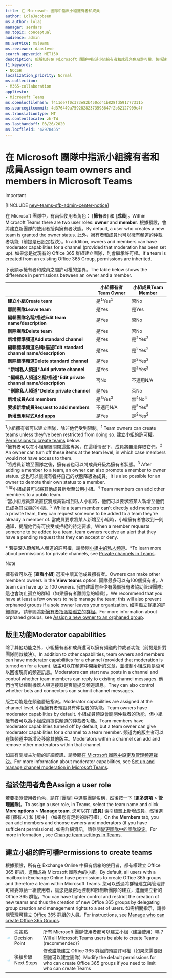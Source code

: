 ```yaml
---
title: 在 Microsoft 團隊中指派小組擁有者和成員
author: LolaJacobsen
ms.author: lolaj
manager: serdars
ms.topic: conceptual
audience: admin
ms.service: msteams
ms.reviewer: dansteve
search.appverid: MET150
description: 瞭解如何在 Microsoft 團隊中指派小組擁有者和成員角色及許可權，包括建立小組的許可權。
f1.keywords:
- NOCSH
localization_priority: Normal
ms.collection:
- M365-collaboration
appliesto:
- Microsoft Teams
ms.openlocfilehash: f411de7f0c373e82b450cd41b828fd591777311b
ms.sourcegitcommit: 4d376449a75928282373598647f2b82127909c4f
ms.translationtype: MT
ms.contentlocale: zh-TW
ms.lasthandoff: 03/26/2020
ms.locfileid: "42978455"
---
```

<a name="assign-team-owners-and-members-in-microsoft-teams"></a><span data-ttu-id="67873-103">在 Microsoft 團隊中指派小組擁有者和成員</span><span class="sxs-lookup"><span data-stu-id="67873-103">Assign team owners and members in Microsoft Teams</span></span>
=================================================

> [!IMPORTANT]
> [!INCLUDE [new-teams-sfb-admin-center-notice](includes/new-teams-sfb-admin-center-notice.md)]

<span data-ttu-id="67873-104">在 Microsoft 團隊中，有兩個使用者角色： [**擁有**者] 和 [**成員**]。</span><span class="sxs-lookup"><span data-stu-id="67873-104">Within Microsoft Teams there are two user roles: **owner** and **member**.</span></span> <span data-ttu-id="67873-105">根據預設，會將建立新團隊的使用者授與擁有者狀態。</span><span class="sxs-lookup"><span data-stu-id="67873-105">By default, a user who creates a new team is granted the owner status.</span></span> <span data-ttu-id="67873-106">此外，擁有者和成員也可以擁有頻道的仲裁者功能（前提是已設定裁決）。</span><span class="sxs-lookup"><span data-stu-id="67873-106">In addition, owners and members can have moderator capabilities for a channel (provided that moderation has been set up).</span></span> <span data-ttu-id="67873-107">如果您是從現有的 Office 365 群組建立團隊，則會繼承許可權。</span><span class="sxs-lookup"><span data-stu-id="67873-107">If a team is created from an existing Office 365 Group, permissions are inherited.</span></span>

<span data-ttu-id="67873-108">下表顯示擁有者和成員之間許可權的差異。</span><span class="sxs-lookup"><span data-stu-id="67873-108">The table below shows the difference in permissions between an owner and a member.</span></span>


|                                   | <span data-ttu-id="67873-109">小組擁有者</span><span class="sxs-lookup"><span data-stu-id="67873-109">Team Owner</span></span> | <span data-ttu-id="67873-110">小組成員</span><span class="sxs-lookup"><span data-stu-id="67873-110">Team Member</span></span> |
|-----------------------------------|------------|-------------|
|          <span data-ttu-id="67873-111">**建立小組**</span><span class="sxs-lookup"><span data-stu-id="67873-111">**Create team**</span></span>          |    <span data-ttu-id="67873-112">是<sup>1</sup></span><span class="sxs-lookup"><span data-stu-id="67873-112">Yes<sup>1</sup></span></span>     |     <span data-ttu-id="67873-113">否</span><span class="sxs-lookup"><span data-stu-id="67873-113">No</span></span>      |
|          <span data-ttu-id="67873-114">**離開團隊**</span><span class="sxs-lookup"><span data-stu-id="67873-114">**Leave team**</span></span>           |    <span data-ttu-id="67873-115">是</span><span class="sxs-lookup"><span data-stu-id="67873-115">Yes</span></span>     |     <span data-ttu-id="67873-116">是</span><span class="sxs-lookup"><span data-stu-id="67873-116">Yes</span></span>     |
|  <span data-ttu-id="67873-117">**編輯團隊名稱/描述**</span><span class="sxs-lookup"><span data-stu-id="67873-117">**Edit team name/description**</span></span>   |    <span data-ttu-id="67873-118">是</span><span class="sxs-lookup"><span data-stu-id="67873-118">Yes</span></span>     |     <span data-ttu-id="67873-119">否</span><span class="sxs-lookup"><span data-stu-id="67873-119">No</span></span>      |
|          <span data-ttu-id="67873-120">**刪除團隊**</span><span class="sxs-lookup"><span data-stu-id="67873-120">**Delete team**</span></span>          |    <span data-ttu-id="67873-121">是</span><span class="sxs-lookup"><span data-stu-id="67873-121">Yes</span></span>     |     <span data-ttu-id="67873-122">否</span><span class="sxs-lookup"><span data-stu-id="67873-122">No</span></span>      |
|          <span data-ttu-id="67873-123">**新增標準頻道**</span><span class="sxs-lookup"><span data-stu-id="67873-123">**Add standard channel**</span></span>          |    <span data-ttu-id="67873-124">是</span><span class="sxs-lookup"><span data-stu-id="67873-124">Yes</span></span>     |    <span data-ttu-id="67873-125">是<sup>2</sup></span><span class="sxs-lookup"><span data-stu-id="67873-125">Yes<sup>2</sup></span></span>|
| <span data-ttu-id="67873-126">**編輯標準頻道名稱/描述**</span><span class="sxs-lookup"><span data-stu-id="67873-126">**Edit standard channel name/description**</span></span> |    <span data-ttu-id="67873-127">是</span><span class="sxs-lookup"><span data-stu-id="67873-127">Yes</span></span>     |    <span data-ttu-id="67873-128">是<sup>2</sup></span><span class="sxs-lookup"><span data-stu-id="67873-128">Yes<sup>2</sup></span></span>|
|        <span data-ttu-id="67873-129">**刪除標準頻道**</span><span class="sxs-lookup"><span data-stu-id="67873-129">**Delete standard channel**</span></span>         |    <span data-ttu-id="67873-130">是</span><span class="sxs-lookup"><span data-stu-id="67873-130">Yes</span></span>     |    <span data-ttu-id="67873-131">是<sup>2</sup></span><span class="sxs-lookup"><span data-stu-id="67873-131">Yes<sup>2</sup></span></span>|
|          <span data-ttu-id="67873-132">\***新增私人頻道**</span><span class="sxs-lookup"><span data-stu-id="67873-132">\***Add private channel**</span></span>          |    <span data-ttu-id="67873-133">是</span><span class="sxs-lookup"><span data-stu-id="67873-133">Yes</span></span>     |    <span data-ttu-id="67873-134">是<sup>2</sup></span><span class="sxs-lookup"><span data-stu-id="67873-134">Yes<sup>2</sup></span></span>|
| <span data-ttu-id="67873-135">\***編輯私人頻道名稱/描述**</span><span class="sxs-lookup"><span data-stu-id="67873-135">\***Edit private channel name/description**</span></span> |    <span data-ttu-id="67873-136">否</span><span class="sxs-lookup"><span data-stu-id="67873-136">No</span></span>     |    <span data-ttu-id="67873-137">不適用</span><span class="sxs-lookup"><span data-stu-id="67873-137">N/A</span></span>|
|        <span data-ttu-id="67873-138">\***刪除私人頻道**</span><span class="sxs-lookup"><span data-stu-id="67873-138">\***Delete private channel**</span></span>         |    <span data-ttu-id="67873-139">是</span><span class="sxs-lookup"><span data-stu-id="67873-139">Yes</span></span>     |    <span data-ttu-id="67873-140">否</span><span class="sxs-lookup"><span data-stu-id="67873-140">No</span></span>|
|          <span data-ttu-id="67873-141">**新增成員**</span><span class="sxs-lookup"><span data-stu-id="67873-141">**Add members**</span></span>          |  <span data-ttu-id="67873-142">是<sup>3</sup></span><span class="sxs-lookup"><span data-stu-id="67873-142">Yes<sup>3</sup></span></span>   |     <span data-ttu-id="67873-143">無<sup>4</sup></span><span class="sxs-lookup"><span data-stu-id="67873-143">No<sup>4</sup></span></span>    |
|          <span data-ttu-id="67873-144">**要求新增成員**</span><span class="sxs-lookup"><span data-stu-id="67873-144">**Request to add members**</span></span>          |  <span data-ttu-id="67873-145">不適用</span><span class="sxs-lookup"><span data-stu-id="67873-145">N/A</span></span>   |     <span data-ttu-id="67873-146">是<sup>5</sup></span><span class="sxs-lookup"><span data-stu-id="67873-146">Yes<sup>5</sup></span></span>     |
|           <span data-ttu-id="67873-147">**新增應用程式**</span><span class="sxs-lookup"><span data-stu-id="67873-147">**Add apps**</span></span>            |    <span data-ttu-id="67873-148">是</span><span class="sxs-lookup"><span data-stu-id="67873-148">Yes</span></span>     |    <span data-ttu-id="67873-149">是<sup>2</sup></span><span class="sxs-lookup"><span data-stu-id="67873-149">Yes<sup>2</sup></span></span>|

<span data-ttu-id="67873-150"><sup>1</sup>小組擁有者可以建立團隊，除非他們受到限制。</span><span class="sxs-lookup"><span data-stu-id="67873-150"><sup>1</sup> Team owners can create teams unless they've been restricted from doing so.</span></span> <span data-ttu-id="67873-151">[建立小組的許可權](#permissions-to-create-teams)。</span><span class="sxs-lookup"><span data-stu-id="67873-151">[Permissions to create teams](#permissions-to-create-teams) below.</span></span><br>
<span data-ttu-id="67873-152"><sup>2</sup>擁有者可以在小組層級關閉這些專案，在這種情況下，成員將無法存取它們。</span><span class="sxs-lookup"><span data-stu-id="67873-152"><sup>2</sup> An owner can turn off these items at the team level, in which case members would not have access to them.</span></span><br>
<span data-ttu-id="67873-153"><sup>3</sup>將成員新增至團隊之後，擁有者也可以將成員升級為擁有者狀態。</span><span class="sxs-lookup"><span data-stu-id="67873-153"><sup>3</sup> After adding a member to a team, an owner can also promote a member to owner status.</span></span> <span data-ttu-id="67873-154">您也可以讓擁有者將自己的狀態降級為成員。</span><span class="sxs-lookup"><span data-stu-id="67873-154">It is also possible for an owner to demote their own status to a member.</span></span><br>
<span data-ttu-id="67873-155"><sup>4 個</sup>小組成員可以將其他成員新增至公用小組。</span><span class="sxs-lookup"><span data-stu-id="67873-155"><sup>4</sup> Team members can add other members to a public team.</span></span><br>
<span data-ttu-id="67873-156"><sup>5</sup>當小組成員無法直接將成員新增到私人小組時，他們可以要求將某人新增至他們已成為其成員的小組。</span><span class="sxs-lookup"><span data-stu-id="67873-156"><sup>5</sup> While a team member can't directly add members to a private team, they can request someone to be added to a team they're already a member of.</span></span> <span data-ttu-id="67873-157">當成員要求將某人新增至小組時，小組擁有者會收到一則通知，提醒他們有可接受或拒絕的待定要求。</span><span class="sxs-lookup"><span data-stu-id="67873-157">When a member requests someone to be added to a team, team owners receive an alert that they have a pending request that they can accept or deny.</span></span>

<span data-ttu-id="67873-158">\* 若要深入瞭解私人頻道的許可權，請參閱[小組中的私人頻道](private-channels.md)。</span><span class="sxs-lookup"><span data-stu-id="67873-158">\*To learn more about permissions for private channels, see [Private channels in Teams](private-channels.md).</span></span>

> [!NOTE]
> <span data-ttu-id="67873-159">擁有者可以在 [**查看小組**] 選項中讓其他成員擁有者。</span><span class="sxs-lookup"><span data-stu-id="67873-159">Owners can make other members owners in the **View teams** option.</span></span> <span data-ttu-id="67873-160">團隊最多可以有100個擁有者。</span><span class="sxs-lookup"><span data-stu-id="67873-160">A team can have up to 100 owners.</span></span> <span data-ttu-id="67873-161">我們建議您至少有幾個擁有者協助管理團隊;這也會防止孤立的群組（如果擁有者離開您的組織）。</span><span class="sxs-lookup"><span data-stu-id="67873-161">We recommend that you have at least a few owners to help manage the team; this will also prevent orphaned groups if a sole owner leaves your organization.</span></span> <span data-ttu-id="67873-162">如需孤立群組的詳細資訊，請參閱[將新擁有者指派給孤立的群組](https://support.office.com/article/Assign-a-new-owner-to-an-orphaned-group-86bb3db6-8857-45d1-95c8-f6d540e45732)。</span><span class="sxs-lookup"><span data-stu-id="67873-162">For more information about orphaned groups, see [Assign a new owner to an orphaned group](https://support.office.com/article/Assign-a-new-owner-to-an-orphaned-group-86bb3db6-8857-45d1-95c8-f6d540e45732).</span></span>

## <a name="moderator-capabilities"></a><span data-ttu-id="67873-163">版主功能</span><span class="sxs-lookup"><span data-stu-id="67873-163">Moderator capabilities</span></span>

<span data-ttu-id="67873-164">除了其他功能之外，小組擁有者和成員還可以擁有頻道的仲裁者功能（前提是針對團隊開啟裁決）。</span><span class="sxs-lookup"><span data-stu-id="67873-164">In addition to other capabilities, team owners and members can have moderator capabilities for a channel (provided that moderation is turned on for a team).</span></span> <span data-ttu-id="67873-165">版主可以在頻道中開始新的文章，並控制小組成員是否可以回復現有的頻道訊息。</span><span class="sxs-lookup"><span data-stu-id="67873-165">Moderators can start new posts in a channel and control whether team members can reply to existing channel messages.</span></span> <span data-ttu-id="67873-166">他們也可以控制機器人與連接器是否能提交頻道訊息。</span><span class="sxs-lookup"><span data-stu-id="67873-166">They can also control whether bots and connectors can submit channel messages.</span></span>

<span data-ttu-id="67873-167">版主功能是在頻道層級指派。</span><span class="sxs-lookup"><span data-stu-id="67873-167">Moderator capabilities are assigned at the channel level.</span></span> <span data-ttu-id="67873-168">小組擁有者預設具有仲裁者的功能。</span><span class="sxs-lookup"><span data-stu-id="67873-168">Team owners have moderator capabilities by default.</span></span> <span data-ttu-id="67873-169">小組成員預設會關閉仲裁者的功能，但小組擁有者可以為小組成員提供頻道的仲裁者功能。</span><span class="sxs-lookup"><span data-stu-id="67873-169">Team members have moderator capabilities turned off by default, but a team owner can give moderator capabilities for a channel to a team member.</span></span> <span data-ttu-id="67873-170">頻道內的版主者可以在該頻道中新增及移除其他版主。</span><span class="sxs-lookup"><span data-stu-id="67873-170">Moderators within a channel can add and remove other moderators within that channel.</span></span>

<span data-ttu-id="67873-171">如需有關版主功能的詳細資訊，請參閱[在 Microsoft 團隊中設定及管理頻道裁決](manage-channel-moderation-in-teams.md)。</span><span class="sxs-lookup"><span data-stu-id="67873-171">For more information about moderator capabilities, see [Set up and manage channel moderation in Microsoft Teams](manage-channel-moderation-in-teams.md).</span></span>

## <a name="assign-a-user-role"></a><span data-ttu-id="67873-172">指派使用者角色</span><span class="sxs-lookup"><span data-stu-id="67873-172">Assign a user role</span></span>

<span data-ttu-id="67873-173">若要指派使用者角色，請在 [團隊] 中選取團隊名稱，然後按一下 [**更多選項** > **管理團隊**]。</span><span class="sxs-lookup"><span data-stu-id="67873-173">To assign a user role, in Teams, select the team name and click **More options** > **Manage team**.</span></span> <span data-ttu-id="67873-174">您可以在 [**成員**] 索引標籤上新增成員，然後選擇 [擁有人] 和 [版主] （如果您有足夠的許可權）。</span><span class="sxs-lookup"><span data-stu-id="67873-174">On the **Members** tab, you can add members and choose owners and moderators (if you have sufficient permissions).</span></span> <span data-ttu-id="67873-175">如需詳細資訊，請參閱[變更團隊中的團隊設定](https://support.office.com/article/ce053b04-1b8e-4796-baa8-90dc427b3acc)。</span><span class="sxs-lookup"><span data-stu-id="67873-175">For more information , see [Change team settings in Teams](https://support.office.com/article/ce053b04-1b8e-4796-baa8-90dc427b3acc).</span></span>

## <a name="permissions-to-create-teams"></a><span data-ttu-id="67873-176">建立小組的許可權</span><span class="sxs-lookup"><span data-stu-id="67873-176">Permissions to create teams</span></span>

<span data-ttu-id="67873-177">根據預設，所有在 Exchange Online 中擁有信箱的使用者，都有權建立 Office 365 群組，進而成為 Microsoft 團隊內的小組。</span><span class="sxs-lookup"><span data-stu-id="67873-177">By default, all users with a mailbox in Exchange Online have permissions to create Office 365 groups and therefore a team within Microsoft Teams.</span></span> <span data-ttu-id="67873-178">您可以透過將群組建立與管理許可權委派給一組使用者，讓您更嚴密地控制和限制新團隊的建立，進而建立新的 Office 365 群組。</span><span class="sxs-lookup"><span data-stu-id="67873-178">You can have tighter control and restrict the creation of new teams and thus the creation of new Office 365 groups by delegating group creation and management rights to a set of users.</span></span> <span data-ttu-id="67873-179">如需相關指示，請參閱[管理可建立 Office 365 群組的人員](https://support.office.com/article/manage-who-can-create-office-365-groups-4c46c8cb-17d0-44b5-9776-005fced8e618)。</span><span class="sxs-lookup"><span data-stu-id="67873-179">For instructions, see [Manage who can create Office 365 Groups](https://support.office.com/article/manage-who-can-create-office-365-groups-4c46c8cb-17d0-44b5-9776-005fced8e618).</span></span>


||||
|---------|---------|---------|
| ![代表決策點的圖示](media/Assign_roles_and_permissions_in_Microsoft_Teams_image2.png)     |<span data-ttu-id="67873-181">決策點</span><span class="sxs-lookup"><span data-stu-id="67873-181">Decision Point</span></span>         |<span data-ttu-id="67873-182">所有 Microsoft 團隊使用者都可以建立小組（建議使用）嗎？</span><span class="sxs-lookup"><span data-stu-id="67873-182">Will all Microsoft Teams users be able to create Teams (recommended)?</span></span>         |
| ![代表後續步驟的圖示](media/Assign_roles_and_permissions_in_Microsoft_Teams_image3.png)    |<span data-ttu-id="67873-184">後續步驟</span><span class="sxs-lookup"><span data-stu-id="67873-184">Next Steps</span></span>         |<span data-ttu-id="67873-185">修改誰能建立 Office 365 群組的預設許可權（如果您需要限制誰可以建立團隊）</span><span class="sxs-lookup"><span data-stu-id="67873-185">Modify the default permissions for who can create Office 365 groups if you need to limit who can create Teams</span></span>         |
